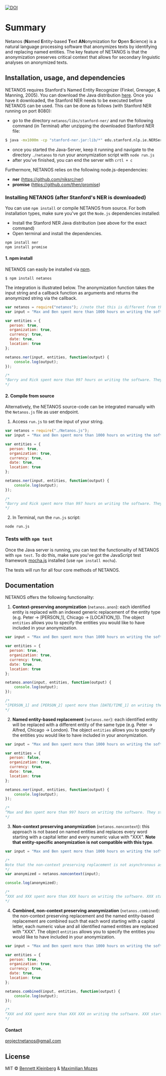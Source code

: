 [![DOI](https://zenodo.org/badge/86087510.svg)](https://zenodo.org/badge/latestdoi/86087510)

# Summary

Netanos (**N**amed **E**ntity-based **T**ext **AN**onymization for **O**pen **S**cience) is a natural language processing software that anonymizes texts by identifying and replacing named entities. The key feature of NETANOS is that the anonymization preserves critical context that allows for secondary linguistic analyses on anonymized texts. 

## Installation, usage, and dependencies
NETANOS requires Stanford's Named Entity Recognizer (Finkel, Grenager, & Manning, 2005). You can download the Java distribution [here](https://nlp.stanford.edu/software/CRF-NER.shtml). Once you have it downloaded, the Stanford NER needs to be executed before NETANOS can be used. This can be done as follows (with Stanford NER running on port 8080):

- go to the directory `netanos/libs/stanford-ner/` and run the following command (in Terminal) after unzipping the downloaded Stanford NER file:

```bash
$ java -mx1000m -cp "stanford-ner.jar:lib/*" edu.stanford.nlp.ie.NERServer  -loadClassifier classifiers/english.muc.7class.distsim.crf.ser.gz -port 8080 -outputFormat inlineXML
```

- once you started the Java-Server, keep it running and navigate to the directory `./netanos` to run your anonymization script with `node run.js`
- after you've finished, you can end the server with `crtl + c`



Furthermore, NETANOS relies on the following node.js-dependencies:

* **ner** (https://github.com/niksrc/ner)
* **promise** (https://github.com/then/promise)




### Installing NETANOS (after Stanford's NER is downloaded)

You can use `npm install` or compile NETANOS from source. For both installation types, make sure you've got the `Node.js` dependencies installed:

- Install the Stanford NER Java distribution (see above for the exact command)
- Open terminal and install the dependencies.

```javascript
npm install ner
npm install promise
```

#### 1. npm install

NETANOS can easily be installed via [npm](https://www.npmjs.com/package/netanos). 

```
$ npm install netanos
```

The integration is illustrated below. The anonymization function takes the input string and a callback function as arguments and returns the anonymized string via the callback.

```javascript
var netanos = require("netanos"); //note that this is different from the filepath in the from-source installation
var input = "Max and Ben spent more than 1000 hours on writing the software. They started in August 2016 in Amsterdam.";

var entities = {
  person: true,
  organization: true,
  currency: true,
  date: true,
  location: true
};

netanos.ner(input, entities, function(output) {
    console.log(output);
});

/*
"Barry and Rick spent more than 997 hours on writing the software. They started in January 14 2016 in Odessa."
*/
```



#### 2. Compile from source

Alternatively, the NETANOS source-code can be integrated manually with the `Netanos.js` file as user endpoint.

1. Access `run.js` to set the input of your string.

```javascript
var netanos = require("./Netanos.js");
var input = "Max and Ben spent more than 1000 hours on writing the software. They started in August 2016 in Amsterdam.";

var entities = {
  person: true,
  organization: true,
  currency: true,
  date: true,
  location: true
};

netanos.ner(input, entities, function(output) {
    console.log(output);
});

/*
"Barry and Rick spent more than 997 hours on writing the software. They started in January 14 2016 in Odessa."
*/
```

2. In Terminal, run the `run.js` script:

```
node run.js
```



### Tests with `npm test`

Once the Java server is running, you can test the functionality of NETANOS with `npm test`. To do this, make sure you've got the JavaScript test framework [mocha.js](https://mochajs.org) installed (use `npm install mocha`).

The tests will run for all four core methods of NETANOS.



## Documentation

NETANOS offers the following functionality:

1. **Context-preserving anonymization** (`netanos.anon`): each identified entity is replaced with an indexed generic replacement of the entity type (e.g. Peter -> [PERSON_1], Chicago -> [LOCATION\_1]). The object `entities` allows you to specify the entities you would like to have included in your anonymization.

```javascript
var input = "Max and Ben spent more than 1000 hours on writing the software. They started in August 2016 in Amsterdam.";

var entities = {
  person: true,
  organization: true,
  currency: true,
  date: true,
  location: true
};

netanos.anon(input, entities, function(output) {
    console.log(output);
});

/*
"[PERSON_1] and [PERSON_2] spent more than [DATE/TIME_1] on writing the software. They started in [DATE/TIME_2] in [LOCATION_1]."
*/
```
2. **Named entity-based replacement** (`netanos.ner`): each identified entity will be replaced with a different entity of the same type (e.g. Peter -> Alfred, Chicago -> London). The object `entities` allows you to specify the entities you would like to have included in your anonymization.

```javascript
var input = "Max and Ben spent more than 1000 hours on writing the software. They started in August 2016 in Amsterdam.";

var entities = {
  person: false,
  organization: true,
  currency: true,
  date: true,
  location: true
};

netanos.ner(input, entities, function(output) {
    console.log(output);
});

/*
“Max and Ben spent more than 997 hours on writing the software. They started in January 14 2016 in Odessa.”
*/
```
3. **Non-context preserving anonymization** (`netanos.noncontext`): this approach is not based on named entities and replaces every word starting with a capital letter and every numeric value with "XXX". **Note that entity-specific anonymization is not compatible with this type**. 

```javascript
var input = "Max and Ben spent more than 1000 hours on writing the software. They started in August 2016 in Amsterdam.";

/*
Note that the non-context preserving replacement is not asynchronous as it does not rely on the named entitiy recognition.
*/
var anonymized = netanos.noncontext(input);

console.log(anonymized);

/*
“XXX and XXX spent more than XXX hours on writing the software. XXX started in XXX XXX in XXX.”
*/
```
4. **Combined, non-context preserving anonymization** (`netanos.combined`): the non-context preserving replacement and the named entity-based replacement are combined such that each word starting with a capital letter, each numeric value and all identified named entities are replaced with "XXX". The object `entities` allows you to specify the entities you would like to have included in your anonymization.

```javascript
var input = "Max and Ben spent more than 1000 hours on writing the software. They started in August 2016 in Amsterdam.";

var entities = {
  person: true,
  organization: true,
  currency: true,
  date: true,
  location: true
};

netanos.combined(input, entities, function(output) {
  	console.log(output);
});

/*
“XXX and XXX spent more than XXX XXX on writing the software. XXX started in XXX XXX in XXX.”
*/
```



#### Contact

projectnetanos@gmail.com



## License

MIT © [Bennett Kleinberg](http://bkleinberg.net) & [Maximilian Mozes](http://mmozes.net)